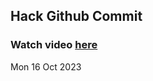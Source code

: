 
 ## Hack Github Commit 
 ### Watch video <a href="https://www.youtube.com">here</a> 
 Mon 16 Oct 2023 
